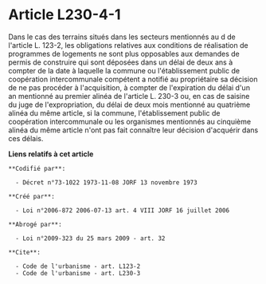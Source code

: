 # Article L230-4-1

Dans le cas des terrains situés dans les secteurs mentionnés au d de l'article L. 123-2, les obligations relatives aux
conditions de réalisation de programmes de logements ne sont plus opposables aux demandes de permis de construire qui sont
déposées dans un délai de deux ans à compter de la date à laquelle la commune ou l'établissement public de coopération
intercommunale compétent a notifié au propriétaire sa décision de ne pas procéder à l'acquisition, à compter de l'expiration
du délai d'un an mentionné au premier alinéa de l'article L. 230-3 ou, en cas de saisine du juge de l'expropriation, du délai
de deux mois mentionné au quatrième alinéa du même article, si la commune, l'établissement public de coopération
intercommunale ou les organismes mentionnés au cinquième alinéa du même article n'ont pas fait connaître leur décision
d'acquérir dans ces délais.

**Liens relatifs à cet article**

	**Codifié par**:

	  - Décret n°73-1022 1973-11-08 JORF 13 novembre 1973

	**Créé par**:

	  - Loi n°2006-872 2006-07-13 art. 4 VIII JORF 16 juillet 2006

	**Abrogé par**:

	  - Loi n°2009-323 du 25 mars 2009 - art. 32

	**Cite**:

	  - Code de l'urbanisme - art. L123-2
	  - Code de l'urbanisme - art. L230-3

